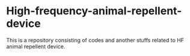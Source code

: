 # High-frequency-animal-repellent-device
This is a repository consisting of codes and another stuffs related to HF animal repellent device.
